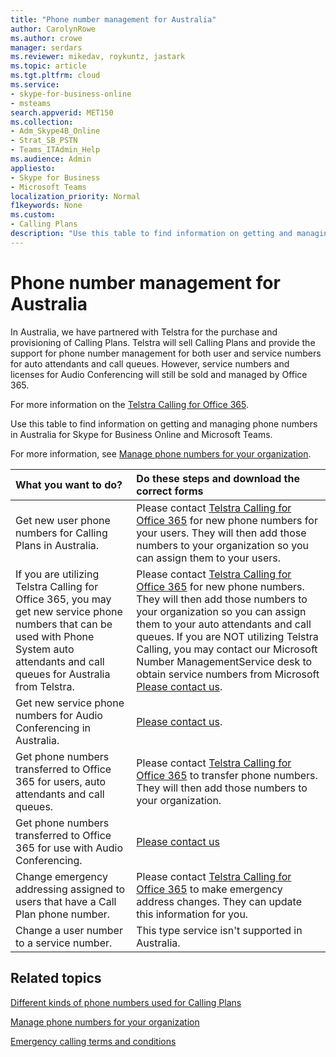 ```yaml
---
title: "Phone number management for Australia"
author: CarolynRowe
ms.author: crowe
manager: serdars
ms.reviewer: mikedav, roykuntz, jastark
ms.topic: article
ms.tgt.pltfrm: cloud
ms.service: 
- skype-for-business-online
- msteams
search.appverid: MET150
ms.collection:
- Adm_Skype4B_Online
- Strat_SB_PSTN
- Teams_ITAdmin_Help
ms.audience: Admin
appliesto:
- Skype for Business
- Microsoft Teams
localization_priority: Normal
f1keywords: None
ms.custom:
- Calling Plans
description: "Use this table to find information on getting and managing phone numbers in Australia for Skype for Business Online and Microsoft Teams."
---
```


# Phone number management for Australia
In Australia, we have partnered with Telstra for the purchase and provisioning of Calling Plans. Telstra will sell Calling Plans and provide the support for phone number management for both user and service numbers for auto attendants and call queues. However, service numbers and licenses for Audio Conferencing will still be sold and managed by Office 365.

For more information on the [Telstra Calling for Office 365](https://aka.ms/TelstraVoicePlan).

Use this table to find information on getting and managing phone numbers in Australia for Skype for Business Online and Microsoft Teams.

For more information, see  [Manage phone numbers for your organization](manage-phone-numbers-for-your-organization.md).
  
|**What you want to do?**|**Do these steps and download the correct forms**|
|:-----|:-----|
|Get new user phone numbers for Calling Plans in Australia.   <br/> |Please contact [Telstra Calling for Office 365](https://aka.ms/TelstraVoicePlan) for new phone numbers for your users. They will then add those numbers to your organization so you can assign them to your users. <br/>
|If you are utilizing Telstra Calling for Office 365, you may get new service phone numbers that can be used with Phone System auto attendants and call queues for Australia from Telstra. <br/> |Please contact [Telstra Calling for Office 365](https://aka.ms/TelstraVoicePlan) for new phone numbers. They will then add those numbers to your organization so you can assign them to your auto attendants and call queues. If you are NOT utilizing Telstra Calling, you may contact our Microsoft Number ManagementService desk to obtain service numbers from Microsoft [Please contact us](mailto:ptnapac@microsoft.com). <br/>|
|Get new service phone numbers for Audio Conferencing in Australia.   <br/> |[Please contact us](mailto:ptnapac@microsoft.com).|
|Get phone numbers transferred to Office 365 for users, auto attendants and call queues.  <br/> |Please contact [Telstra Calling for Office 365](https://aka.ms/TelstraVoicePlan) to transfer phone numbers. They will then add those numbers to your organization.  <br/> |
|Get phone numbers transferred to Office 365 for use with Audio Conferencing.  |[Please contact us](mailto:ptnapac@microsoft.com) |
|Change emergency addressing assigned to users that have a Call Plan phone number. |Please contact [Telstra Calling for Office 365](https://aka.ms/TelstraVoicePlan) to make emergency address changes. They can update this information for you.|
|Change a user number to a service number. |This type service isn't supported in Australia.

## Related topics

[Different kinds of phone numbers used for Calling Plans](../different-kinds-of-phone-numbers-used-for-calling-plans.md)

[Manage phone numbers for your organization](manage-phone-numbers-for-your-organization.md)

[Emergency calling terms and conditions](../emergency-calling-terms-and-conditions.md)
